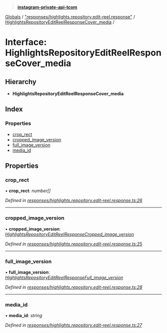 > **[instagram-private-api-tcom](../README.md)**

[Globals](../README.md) / ["responses/highlights.repository.edit-reel.response"](../modules/_responses_highlights_repository_edit_reel_response_.md) / [HighlightsRepositoryEditReelResponseCover_media](_responses_highlights_repository_edit_reel_response_.highlightsrepositoryeditreelresponsecover_media.md) /

# Interface: HighlightsRepositoryEditReelResponseCover_media

## Hierarchy

* **HighlightsRepositoryEditReelResponseCover_media**

## Index

### Properties

* [crop_rect](_responses_highlights_repository_edit_reel_response_.highlightsrepositoryeditreelresponsecover_media.md#crop_rect)
* [cropped_image_version](_responses_highlights_repository_edit_reel_response_.highlightsrepositoryeditreelresponsecover_media.md#cropped_image_version)
* [full_image_version](_responses_highlights_repository_edit_reel_response_.highlightsrepositoryeditreelresponsecover_media.md#full_image_version)
* [media_id](_responses_highlights_repository_edit_reel_response_.highlightsrepositoryeditreelresponsecover_media.md#media_id)

## Properties

###  crop_rect

• **crop_rect**: *number[]*

*Defined in [responses/highlights.repository.edit-reel.response.ts:26](https://github.com/cuonglnhust/instagram-private-api-tcom/blob/3e16058/src/responses/highlights.repository.edit-reel.response.ts#L26)*

___

###  cropped_image_version

• **cropped_image_version**: *[HighlightsRepositoryEditReelResponseCropped_image_version](_responses_highlights_repository_edit_reel_response_.highlightsrepositoryeditreelresponsecropped_image_version.md)*

*Defined in [responses/highlights.repository.edit-reel.response.ts:25](https://github.com/cuonglnhust/instagram-private-api-tcom/blob/3e16058/src/responses/highlights.repository.edit-reel.response.ts#L25)*

___

###  full_image_version

• **full_image_version**: *[HighlightsRepositoryEditReelResponseFull_image_version](_responses_highlights_repository_edit_reel_response_.highlightsrepositoryeditreelresponsefull_image_version.md)*

*Defined in [responses/highlights.repository.edit-reel.response.ts:28](https://github.com/cuonglnhust/instagram-private-api-tcom/blob/3e16058/src/responses/highlights.repository.edit-reel.response.ts#L28)*

___

###  media_id

• **media_id**: *string*

*Defined in [responses/highlights.repository.edit-reel.response.ts:27](https://github.com/cuonglnhust/instagram-private-api-tcom/blob/3e16058/src/responses/highlights.repository.edit-reel.response.ts#L27)*